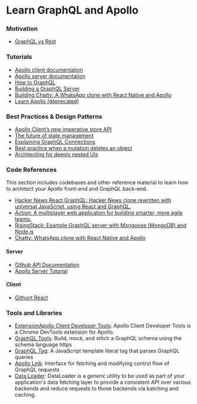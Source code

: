 # Learn GraphQL and Apollo

### Motivation
- [GraphQL vs Rest](https://philsturgeon.uk/api/2017/01/24/graphql-vs-rest-overview/)

### Tutorials
- [Apollo client documentation](https://www.apollographql.com/docs/react/)
- [Apollo server documentation](https://www.apollographql.com/docs/apollo-server/)
- [How to GraphQL](https://www.howtographql.com/react-apollo/0-introduction/)
- [Building a GraphQL Server](https://dev-blog.apollodata.com/tutorial-building-a-graphql-server-cddaa023c035)
- [Building Chatty: A WhatsApp clone with React Native and Apollo](https://medium.com/react-native-training/building-chatty-a-whatsapp-clone-with-react-native-and-apollo-part-1-setup-68a02f7e11)
- [Learn Apollo (deprecated)](https://www.learnapollo.com/introduction/get-started)

### Best Practices & Design Patterns
- [Apollo Client’s new imperative store API](https://dev-blog.apollodata.com/apollo-clients-new-imperative-store-api-6cb69318a1e3)
- [The future of state management](https://dev-blog.apollodata.com/the-future-of-state-management-dd410864cae2)
- [Explaining GraphQL Connections](https://dev-blog.apollodata.com/explaining-graphql-connections-c48b7c3d6976)
- [Best practice when a mutation deletes an object](https://github.com/apollographql/apollo-client/issues/899)
- [Architecting for deeply nested UIs](https://github.com/apollographql/react-apollo/issues/192)

### Code References
This section includes codebases and other reference material to learn how to architect your Apollo front-end and GraphQL back-end. 
- [Hacker News React GraphQL: Hacker News clone rewritten with universal JavaScript, using React and GraphQL.](https://github.com/clintonwoo/hackernews-react-graphql)
- [Action: A multiplayer web application for building smarter, more agile teams. ](https://github.com/ParabolInc/action)
- [RisingStack: Example GraphQL server with Mongoose (MongoDB) and Node.js](https://github.com/RisingStack/graphql-server)
- [Chatty: WhatsApp clone with React Native and Apollo ](https://github.com/srtucker22/chatty)

#### Server
- [Github API Documentation](https://developer.github.com/v4/)
- [Apollo Server Tutorial](https://github.com/apollographql/apollo-server-tutorial)

#### Client
- [Githunt React](https://github.com/apollographql/GitHunt-React)

### Tools and Libraries
- [ExtensionApollo Client Developer Tools](https://chrome.google.com/webstore/detail/apollo-client-developer-t/jdkknkkbebbapilgoeccciglkfbmbnfm): Apollo Client Developer Tools is a Chrome DevTools extension for Apollo.
- [GraphQL Tools](https://github.com/apollographql/graphql-tools): Build, mock, and stitch a GraphQL schema using the schema language https
- [GraphQL Tag](https://github.com/apollographql/graphql-tag): A JavaScript template literal tag that parses GraphQL queries
- [Apollo Link](https://github.com/apollographql/apollo-link): Interface for fetching and modifying control flow of GraphQL requests
- [Data Loader](https://github.com/facebook/dataloader): DataLoader is a generic utility to be used as part of your application's data fetching layer to provide a consistent API over various backends and reduce requests to those backends via batching and caching.
